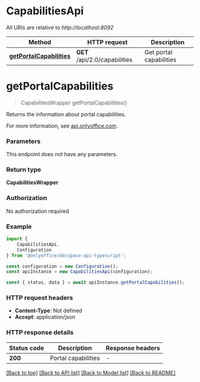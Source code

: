 # CapabilitiesApi

All URIs are relative to *http://localhost:8092*

|Method | HTTP request | Description|
|------------- | ------------- | -------------|
|[**getPortalCapabilities**](#getportalcapabilities) | **GET** /api/2.0/capabilities | Get portal capabilities|

# **getPortalCapabilities**
> CapabilitiesWrapper getPortalCapabilities()

Returns the information about portal capabilities.

For more information, see [api.onlyoffice.com](https://api.onlyoffice.com/docspace/api-backend/usage-api/get-portal-capabilities/).

### Parameters
This endpoint does not have any parameters.


### Return type

**CapabilitiesWrapper**

### Authorization

No authorization required

### Example

```typescript
import {
    CapabilitiesApi,
    Configuration
} from '@onlyoffice/docspace-api-typescript';

const configuration = new Configuration();
const apiInstance = new CapabilitiesApi(configuration);

const { status, data } = await apiInstance.getPortalCapabilities();
```

### HTTP request headers

 - **Content-Type**: Not defined
 - **Accept**: application/json


### HTTP response details
| Status code | Description | Response headers |
|-------------|-------------|------------------|
|**200** | Portal capabilities |  -  |

[[Back to top]](#) [[Back to API list]](../README.md#documentation-for-api-endpoints) [[Back to Model list]](../README.md#documentation-for-models) [[Back to README]](../README.md)

